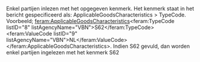 Enkel partijen inlezen met het opgegeven kenmerk. Het kenmerk staat in het bericht gespecificeerd als: ApplicableGoodsCharacteristics > TypeCode. Voorbeeld; <feram:ApplicableGoodsCharacteristics><feram:TypeCode listID="8" listAgencyName="VBN">S62</feram:TypeCode><feram:ValueCode listID="9" listAgencyName="VBN">NL</feram:ValueCode></feram:ApplicableGoodsCharacteristics>. Indien S62 gevuld, dan worden enkel partijen ingelezen met het kenmerk S62